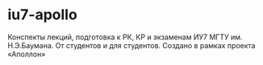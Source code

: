 # iu7-apollo
Конспекты лекций, подготовка к РК, КР и экзаменам ИУ7 МГТУ им. Н.Э.Баумана. От студентов и для студентов. Создано в рамках проекта «Аполлон»
